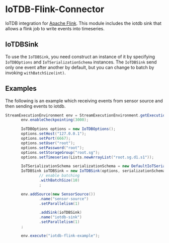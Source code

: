 <!--

    Licensed to the Apache Software Foundation (ASF) under one
    or more contributor license agreements.  See the NOTICE file
    distributed with this work for additional information
    regarding copyright ownership.  The ASF licenses this file
    to you under the Apache License, Version 2.0 (the
    "License"); you may not use this file except in compliance
    with the License.  You may obtain a copy of the License at

        http://www.apache.org/licenses/LICENSE-2.0

    Unless required by applicable law or agreed to in writing,
    software distributed under the License is distributed on an
    "AS IS" BASIS, WITHOUT WARRANTIES OR CONDITIONS OF ANY
    KIND, either express or implied.  See the License for the
    specific language governing permissions and limitations
    under the License.

-->
# IoTDB-Flink-Connector

IoTDB integration for [Apache Flink](https://flink.apache.org/). This module includes the iotdb sink that allows a flink job to write events into timeseries.

## IoTDBSink
To use the `IoTDBSink`,  you need construct an instance of it by specifying `IoTDBOptions` and `IoTSerializationSchema` instances.
The `IoTDBSink` send only one event after another by default, but you can change to batch by invoking `withBatchSize(int)`. 

## Examples
The following is an example which receiving events from sensor source and then sending events to iotdb.

 ```java
StreamExecutionEnvironment env = StreamExecutionEnvironment.getExecutionEnvironment();
        env.enableCheckpointing(3000);

        IoTDBOptions options = new IoTDBOptions();
        options.setHost("127.0.0.1");
        options.setPort(6667);
        options.setUser("root");
        options.setPassword("root");
        options.setStorageGroup("root.sg");
        options.setTimeseries(Lists.newArrayList("root.sg.d1.s1"));

        IoTSerializationSchema serializationSchema = new DefaultIoTSerializationSchema();
        IoTDBSink ioTDBSink = new IoTDBSink(options, serializationSchema)
                // enable batching
                .withBatchSize(10)
                ;

        env.addSource(new SensorSource())
                .name("sensor-source")
                .setParallelism(1)

                .addSink(ioTDBSink)
                .name("iotdb-sink")
                .setParallelism(1)
        ;

        env.execute("iotdb-flink-example");
 ```
